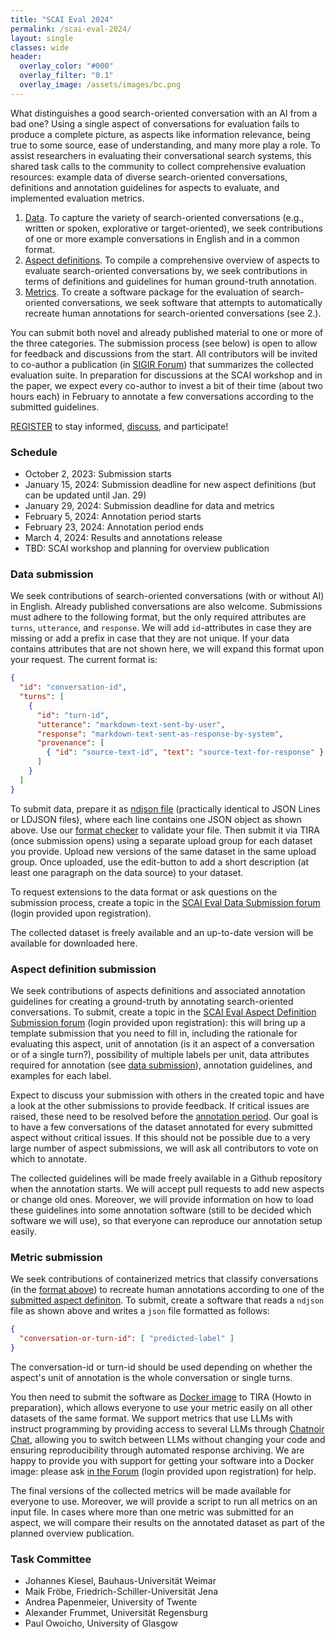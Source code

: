 ```yaml
---
title: "SCAI Eval 2024"
permalink: /scai-eval-2024/
layout: single
classes: wide
header:
  overlay_color: "#000"
  overlay_filter: "0.1"
  overlay_image: /assets/images/bc.png
---
```


What distinguishes a good search-oriented conversation with an AI from a bad one? Using a single aspect of conversations for evaluation fails to produce a complete picture, as aspects like information relevance, being true to some source, ease of understanding, and many more play a role. To assist researchers in evaluating their conversational search systems, this shared task calls to the community to collect comprehensive evaluation resources: example data of diverse search-oriented conversations, definitions and annotation guidelines for aspects to evaluate, and implemented evaluation metrics.

1. [Data](#data-submission). To capture the variety of search-oriented conversations (e.g., written or spoken, explorative or target-oriented), we seek contributions of one or more example conversations in English and in a common format.
2. [Aspect definitions](#aspect-definition-submission). To compile a comprehensive overview of aspects to evaluate search-oriented conversations by, we seek contributions in terms of definitions and guidelines for human ground-truth annotation.
3. [Metrics](#metric-submission). To create a software package for the evaluation of search-oriented conversations, we seek software that attempts to automatically recreate human annotations for search-oriented conversations (see 2.).

You can submit both novel and already published material to one or more of the three categories. The submission process (see below) is open to allow for feedback and discussions from the start. All contributors will be invited to co-author a publication (in [SIGIR Forum](https://sigir.org/forum/)) that summarizes the collected evaluation suite. In preparation for discussions at the SCAI workshop and in the paper, we expect every co-author to invest a bit of their time (about two hours each) in February to annotate a few conversations according to the submitted guidelines.

<a class="btn btn--info" href="https://forms.gle/hA7SNfk2NuuT7apz9">REGISTER</a> to stay informed, <a href="https://www.tira.io/c/scai/8">discuss</a>, and participate!


### Schedule
* October 2, 2023: Submission starts
* January 15, 2024: Submission deadline for new aspect definitions (but can be updated until Jan. 29)
* January 29, 2024: Submission deadline for data and metrics
* February 5, 2024: Annotation period starts
* February 23, 2024: Annotation period ends
* March 4, 2024: Results and annotations release
* TBD: SCAI workshop and planning for overview publication


### Data submission
We seek contributions of search-oriented conversations (with or without AI) in English. Already published conversations are also welcome. Submissions must adhere to the following format, but the only required attributes are <code>turns</code>, <code>utterance</code>, and <code>response</code>. We will add <code>id</code>-attributes in case they are missing or add a prefix in case that they are not unique. If your data contains attributes that are not shown here, we will expand this format upon your request. The current format is:

```json
{
  "id": "conversation-id",
  "turns": [
    {
      "id": "turn-id",
      "utterance": "markdown-text-sent-by-user",
      "response": "markdown-text-sent-as-response-by-system",
      "provenance": [ 
        { "id": "source-text-id", "text": "source-text-for-response" }
      ]
    }
  ]
}
```

<!-- TODO: TIRA Submission -->
To submit data, prepare it as [ndjson file](https://dataprotocols.org/ndjson/) (practically identical to JSON Lines or LDJSON files), where each line contains one JSON object as shown above. Use our <a href="/scai-eval-2024/code/format-checker">format checker</a> to validate your file. Then submit it via TIRA (once submission opens) using a separate upload group for each dataset you provide. Upload new versions of the same dataset in the same upload group. Once uploaded, use the edit-button to add a short description (at least one paragraph on the data source) to your dataset.

To request extensions to the data format or ask questions on the submission process, create a topic in the [SCAI Eval Data Submission forum](https://www.tira.io/c/scai/scai-eval-data-submission/12) (login provided upon registration).

<!-- TODO: Dataset download... Zenodo? -->
The collected dataset is freely available and an up-to-date version will be available for downloaded here.


### Aspect definition submission
We seek contributions of aspects definitions and associated annotation guidelines for creating a ground-truth by annotating search-oriented conversations. To submit, create a topic in the [SCAI Eval Aspect Definition Submission forum](https://www.tira.io/c/scai/scai-eval-aspect-definition-submission/14) (login provided upon registration): this will bring up a template submission that you need to fill in, including the rationale for evaluating this aspect, unit of annotation (is it an aspect of a conversation or of a single turn?), possibility of multiple labels per unit, data attributes required for annotation (see [data submission](#data-submission)), annotation guidelines, and examples for each label.

Expect to discuss your submission with others in the created topic and have a look at the other submissions to provide feedback. If critical issues are raised, these need to be resolved before the [annotation period](#schedule). Our goal is to have a few conversations of the dataset annotated for every submitted aspect without critical issues. If this should not be possible due to a very large number of aspect submissions, we will ask all contributors to vote on which to annotate.

The collected guidelines will be made freely available in a Github repository when the annotation starts. We will accept pull requests to add new aspects or change old ones. Moreover, we will provide information on how to load these guidelines into some annotation software (still to be decided which software we will use), so that everyone can reproduce our annotation setup easily.



### Metric submission
We seek contributions of containerized metrics that classify conversations (in the [format above](#data-submission)) to recreate human annotations according to one of the [submitted aspect definiton](#aspect-definition-submission). To submit, create a software that reads a <code>ndjson</code> file as shown above and writes a <code>json</code> file formatted as follows:

```json
{
  "conversation-or-turn-id": [ "predicted-label" ]
}
```
The conversation-id or turn-id should be used depending on whether the aspect's unit of annotation is the whole conversation or single turns.

<!-- TODO: TIRA Howto -->
<!-- TODO: Example metrics -->
You then need to submit the software as [Docker image](https://www.docker.com/) to TIRA (Howto in preparation), which allows everyone to use your metric easily on all other datasets of the same format. We support metrics that use LLMs with instruct programming by providing access to several LLMs through [Chatnoir Chat](https://chat.web.webis.de/), allowing you to switch between LLMs without changing your code and ensuring reproducibility through automated response archiving. We are happy to provide you with support for getting your software into a Docker image: please ask [in the Forum](https://www.tira.io/c/scai/scai-eval-metric-submission/15) (login provided upon registration) for help.
<!-- Please have a look at our example metrics to get you started. -->

The final versions of the collected metrics will be made available for everyone to use. Moreover, we will provide a script to run all metrics on an input file. In cases where more than one metric was submitted for an aspect, we will compare their results on the annotated dataset as part of the planned overview publication.


### Task Committee
* Johannes Kiesel, Bauhaus-Universität Weimar
* Maik Fröbe, Friedrich-Schiller-Universität Jena
* Andrea Papenmeier, University of Twente
* Alexander Frummet, Universität Regensburg
* Paul Owoicho, University of Glasgow



